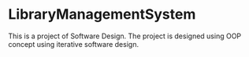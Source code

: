 # LibraryManagementSystem
This is a project of Software Design. The project is designed using OOP concept using iterative software design.
